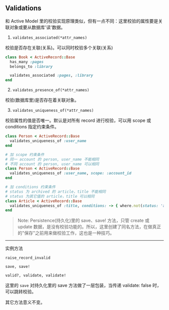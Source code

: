 ## Validations

和 Active Model 里的校验实现原理类似，但有一点不同：这里校验的属性要是关联对象或要从数据库'读'数据。

1) `validates_associated(*attr_names)`

校验是否存在关联(关系)。可以同时校验多个关联(关系)

```ruby
class Book < ActiveRecord::Base
  has_many :pages
  belongs_to :library

  validates_associated :pages, :library
end
```

2) `validates_presence_of(*attr_names)`

校验(数据库里)是否存在着关联对象。

3) `validates_uniqueness_of(*attr_names)`

校验属性的值是否唯一。默认是对所有 record 进行校验，可以用 scope 或 conditions 指定约束条件。

```ruby
class Person < ActiveRecord::Base
  validates_uniqueness_of :user_name
end

# 加 scope 约束条件
# 同一 account 的 person, user_name 不能相同
# 不同 account 的 person, user_name 可以相同
class Person < ActiveRecord::Base
  validates_uniqueness_of :user_name, scope: :account_id
end

# 加 conditions 约束条件
# status 为 archived 的 article，title 不能相同
# status 为其它值的 article，title 可以相同
class Article < ActiveRecord::Base
  validates_uniqueness_of :title, conditions: -> { where.not(status: 'archived') }
end
```
> Note: Persistence(持久化)里的 save、save! 方法，只管 create 或 update 数据，是没有校验功能的。所以，这里创建了同名方法，在做真正的"保存"之前用来做校验工作，这也是一种技巧。

---

实例方法

```
raise_record_invalid

save, save!

valid?, validate, validate!
```

这里的 `save` 对持久化里的 save 方法做了一层包装，当传递 validate: false 时，可以跳转校验。

其它方法意义不变。

